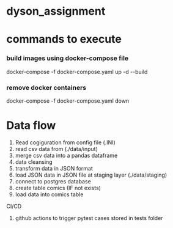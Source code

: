 # dyson_assignment

# commands to execute
### build images using docker-compose file
docker-compose -f docker-compose.yaml up -d --build

### remove docker containers
docker-compose -f docker-compose.yaml down

# Data flow
1. Read cogiguration from config file (.INI)
2. read csv data from (./data/input) 
3. merge csv data into a pandas dataframe
4. data cleansing
5. transform data in JSON format
6. load JSON data in JSON file at staging layer (./data/staging)
7. connect to postgres database
8. create table comics (IF not exists)
9. load data into comics table

CI/CD
1. github actions to trigger pytest cases stored in tests folder
